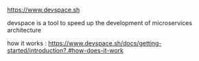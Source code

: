 https://www.devspace.sh

devspace is a tool to speed up the development of microservices architecture

how it works : https://www.devspace.sh/docs/getting-started/introduction?.#how-does-it-work